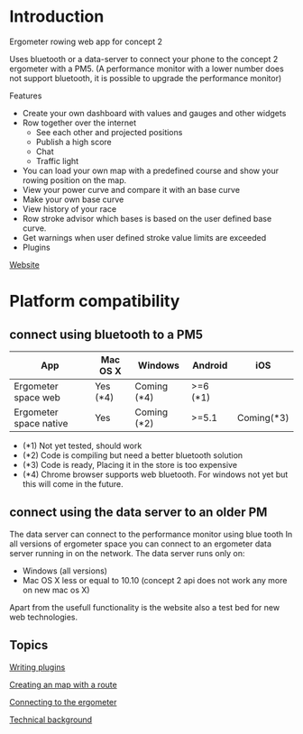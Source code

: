 # Introduction

Ergometer rowing web app for concept 2

Uses bluetooth or a data-server to connect your phone to the concept 2 ergometer with a PM5. (A performance monitor with a lower number does not support bluetooth, it is possible to upgrade the performance monitor)

Features
- Create your own dashboard with values and gauges and other widgets
-  Row together over the internet
    * See each other and projected positions
    * Publish a high score
    * Chat 
    * Traffic light
- You can load your own map with a predefined course and show your rowing position on the map.
- View your power curve and compare it with an base curve
- Make your own base curve
- View history of your race
- Row stroke advisor which bases is based on the user defined base curve.
- Get warnings when user defined stroke value limits are exceeded
- Plugins 

[Website](https://ergometer-space.org/)

# Platform compatibility

## connect using bluetooth to a PM5

| App                   |Mac OS X | Windows      | Android | iOS         |
|-----------------------|---------|--------------|---------|-------------|
|Ergometer space web    |Yes (*4) | Coming  (*4) | >=6 (*1)|             | 
|Ergometer space native |Yes      | Coming  (*2) | >=5.1   | Coming(*3)  |


- (*1) Not yet tested, should work
- (*2) Code is compiling but need a better bluetooth solution
- (*3) Code is ready, Placing it in the store is too expensive 
- (*4) Chrome browser supports web bluetooth. For windows not yet but this will come in the future.

## connect using the data server to an older PM

The data server can connect to the performance monitor using blue tooth 
In all versions of ergometer space you can connect to an ergometer data server running in on the network.
The data server runs only on:

- Windows (all versions)
- Mac OS X less or equal to 10.10 (concept 2 api does not work any more on new mac os X) 

Apart from the usefull functionality is the website also a test bed for new web technologies.

## Topics

[Writing plugins](PLUGINS.md)

[Creating an map with a route](Maps/README.md)

[Connecting to the ergometer](connection.md)

[Technical background](TECHNICAL.md)

